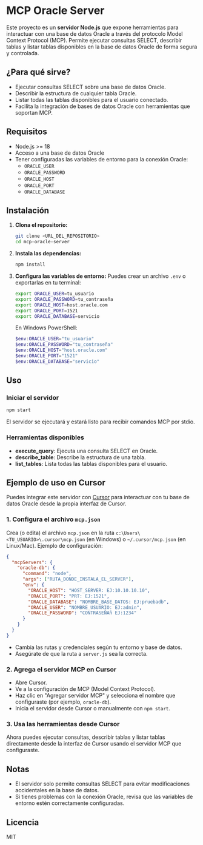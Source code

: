 # MCP Oracle Server

Este proyecto es un **servidor Node.js** que expone herramientas para interactuar con una base de datos Oracle a través del protocolo Model Context Protocol (MCP). Permite ejecutar consultas SELECT, describir tablas y listar tablas disponibles en la base de datos Oracle de forma segura y controlada.

## ¿Para qué sirve?
- Ejecutar consultas SELECT sobre una base de datos Oracle.
- Describir la estructura de cualquier tabla Oracle.
- Listar todas las tablas disponibles para el usuario conectado.
- Facilita la integración de bases de datos Oracle con herramientas que soportan MCP.

## Requisitos
- Node.js >= 18
- Acceso a una base de datos Oracle
- Tener configuradas las variables de entorno para la conexión Oracle:
  - `ORACLE_USER`
  - `ORACLE_PASSWORD`
  - `ORACLE_HOST`
  - `ORACLE_PORT`
  - `ORACLE_DATABASE`

## Instalación
1. **Clona el repositorio:**
   ```sh
   git clone <URL_DEL_REPOSITORIO>
   cd mcp-oracle-server
   ```

2. **Instala las dependencias:**
   ```sh
   npm install
   ```

3. **Configura las variables de entorno:**
   Puedes crear un archivo `.env` o exportarlas en tu terminal:
   ```sh
   export ORACLE_USER=tu_usuario
   export ORACLE_PASSWORD=tu_contraseña
   export ORACLE_HOST=host.oracle.com
   export ORACLE_PORT=1521
   export ORACLE_DATABASE=servicio
   ```
   En Windows PowerShell:
   ```powershell
   $env:ORACLE_USER="tu_usuario"
   $env:ORACLE_PASSWORD="tu_contraseña"
   $env:ORACLE_HOST="host.oracle.com"
   $env:ORACLE_PORT="1521"
   $env:ORACLE_DATABASE="servicio"
   ```

## Uso

### Iniciar el servidor
```sh
npm start
```

El servidor se ejecutará y estará listo para recibir comandos MCP por stdio.

### Herramientas disponibles
- **execute_query**: Ejecuta una consulta SELECT en Oracle.
- **describe_table**: Describe la estructura de una tabla.
- **list_tables**: Lista todas las tablas disponibles para el usuario.

## Ejemplo de uso en Cursor

Puedes integrar este servidor con [Cursor](https://www.cursor.so/) para interactuar con tu base de datos Oracle desde la propia interfaz de Cursor.

### 1. Configura el archivo `mcp.json`
Crea (o edita) el archivo `mcp.json` en la ruta `c:\Users\<TU_USUARIO>\.cursor\mcp.json` (en Windows) o `~/.cursor/mcp.json` (en Linux/Mac). Ejemplo de configuración:

```json
{
  "mcpServers": {
    "oracle-db": {
      "command": "node",
      "args": ["RUTA_DONDE_INSTALA_EL_SERVER"],
      "env": {
        "ORACLE_HOST": "HOST_SERVER: EJ:10.10.10.10",
        "ORACLE_PORT": "PRT: EJ:1521",
        "ORACLE_DATABASE": "NOMBRE_BASE_DATOS: EJ:pruebadb",
        "ORACLE_USER": "NOMBRE_USUARIO: EJ:admin",
        "ORACLE_PASSWORD": "CONTRASEÑAñ EJ:1234"
      }
    }
  }
}
```

- Cambia las rutas y credenciales según tu entorno y base de datos.
- Asegúrate de que la ruta a `server.js` sea la correcta.

### 2. Agrega el servidor MCP en Cursor
- Abre Cursor.
- Ve a la configuración de MCP (Model Context Protocol).
- Haz clic en "Agregar servidor MCP" y selecciona el nombre que configuraste (por ejemplo, `oracle-db`).
- Inicia el servidor desde Cursor o manualmente con `npm start`.

### 3. Usa las herramientas desde Cursor
Ahora puedes ejecutar consultas, describir tablas y listar tablas directamente desde la interfaz de Cursor usando el servidor MCP que configuraste.

## Notas
- El servidor solo permite consultas SELECT para evitar modificaciones accidentales en la base de datos.
- Si tienes problemas con la conexión Oracle, revisa que las variables de entorno estén correctamente configuradas.

## Licencia
MIT 